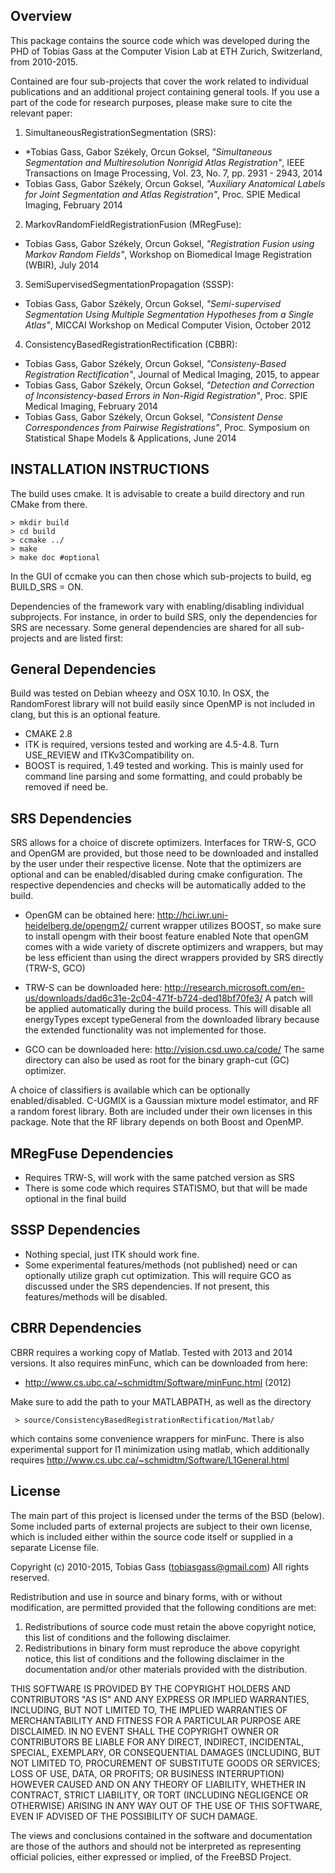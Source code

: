 Overview
-------

This package contains the source code which was developed during the PHD of Tobias Gass at the Computer Vision Lab at ETH Zurich, Switzerland, from 2010-2015.

Contained are four sub-projects that cover the work related to individual publications and an additional project containing general tools. If you use a part of the code for research purposes, please make sure to cite the relevant paper:

1. SimultaneousRegistrationSegmentation (SRS):  
  * *Tobias Gass,  Gabor Székely,  Orcun Goksel,  *"Simultaneous Segmentation and Multiresolution Nonrigid Atlas Registration"*,  IEEE Transactions on Image Processing, Vol. 23,  No. 7,  pp. 2931 - 2943, 2014   
  * Tobias Gass,  Gabor Székely,  Orcun Goksel,  *"Auxiliary Anatomical Labels for Joint Segmentation and Atlas Registration"*,  Proc. SPIE Medical Imaging, February 2014   

2. MarkovRandomFieldRegistrationFusion (MRegFuse):    
  * Tobias Gass,  Gabor Székely,  Orcun Goksel,  *"Registration Fusion using Markov Random Fields"*,  Workshop on Biomedical Image Registration (WBIR), July 2014 

3. SemiSupervisedSegmentationPropagation (SSSP):    
  * Tobias Gass,  Gabor Székely,  Orcun Goksel,  *"Semi-supervised Segmentation Using Multiple Segmentation Hypotheses from a Single Atlas"*,  MICCAI Workshop on Medical Computer Vision, October 2012 

4. ConsistencyBasedRegistrationRectification (CBBR):  
  * Tobias Gass,  Gabor Székely,  Orcun Goksel,  *"Consisteny-Based Registration Rectification"*, Journal of Medical Imaging, 2015, to appear  
  * Tobias Gass,  Gabor Székely,  Orcun Goksel,  *"Detection and Correction of Inconsistency-based Errors in Non-Rigid Registration"*,  Proc. SPIE Medical Imaging, February 2014   
  * Tobias Gass,  Gabor Székely,  Orcun Goksel,  *"Consistent Dense Correspondences from Pairwise Registrations"*,  Proc. Symposium on Statistical Shape Models & Applications, June 2014  
						     


INSTALLATION INSTRUCTIONS
-------------------------

The build uses cmake. It is advisable to create a build directory and run CMake from there. 

    > mkdir build
    > cd build
    > ccmake ../
    > make
    > make doc #optional

In the GUI of ccmake you can then chose which sub-projects to build, eg BUILD_SRS = ON. 

Dependencies of the framework vary with enabling/disabling individual
subprojects. For instance, in order to build SRS, only the
dependencies for SRS are necessary. Some general dependencies are shared for all sub-projects and are listed first:


General Dependencies
--------------------

Build was tested on Debian wheezy and OSX 10.10. In OSX, the
RandomForest library will not build easily since OpenMP is not
included in clang, but this is an optional feature.

* CMAKE 2.8
* ITK is required, versions tested and working are 4.5-4.8. Turn
  USE_REVIEW and ITKv3Compatibility on.
* BOOST is required, 1.49 tested and working. This is mainly used for command line parsing and some formatting, and could probably be removed if need be.



SRS Dependencies
----------------

SRS allows for a choice of discrete optimizers. Interfaces for TRW-S,
GCO and OpenGM are provided, but those need to be downloaded and
installed by the user under their respective license. Note that the
optimizers are optional and can be enabled/disabled during cmake
configuration. The respective dependencies and checks will be automatically added to the build.

* OpenGM can be obtained here: http://hci.iwr.uni-heidelberg.de/opengm2/
current wrapper utilizes BOOST, so make sure to install opengm with their boost feature enabled
Note that openGM comes with a wide variety of discrete optimizers and wrappers, but may be less efficient than using the direct wrappers provided by SRS directly (TRW-S, GCO)

* TRW-S can be downloaded here: http://research.microsoft.com/en-us/downloads/dad6c31e-2c04-471f-b724-ded18bf70fe3/
A patch will be applied automatically during the build process. This will disable all energyTypes except typeGeneral from the downloaded library because the extended functionality was not implemented for those.

* GCO can be downloaded here: http://vision.csd.uwo.ca/code/
The same directory can also be used as root for the binary graph-cut
(GC) optimizer.

A choice of classifiers is available which can be optionally
enabled/disabled. C-UGMIX is a Gaussian mixture model estimator, and RF a
random forest library. Both are included under their own licenses in
this package. Note that the RF library depends on both Boost and OpenMP.


MRegFuse Dependencies
---------------------

* Requires TRW-S, will work with the same patched version as SRS
* There is some code which requires STATISMO, but that will be made optional in the final build


SSSP Dependencies
-----------------

* Nothing special, just ITK should work fine.  
* Some experimental features/methods (not published) need or can optionally utilize graph cut optimization. This will require GCO as discussed under the SRS dependencies. If not present, this features/methods will be disabled.


CBRR Dependencies
-----------------

CBRR requires a working copy of Matlab. Tested with 2013 and 2014 versions. It also requires minFunc, which can be downloaded from here:

* http://www.cs.ubc.ca/~schmidtm/Software/minFunc.html (2012)

Make sure to add the path to your MATLABPATH, as well as the directory 

     > source/ConsistencyBasedRegistrationRectification/Matlab/

which contains some convenience wrappers for minFunc. There is also experimental support for l1 minimization using matlab, which additionally requires 
http://www.cs.ubc.ca/~schmidtm/Software/L1General.html


License
-------

The main part of this project is licensed under the terms of the BSD
(below). Some included parts of external projects are subject to their
own license, which is included either within the source code itself or
supplied in a separate License file.


Copyright (c) 2010-2015, Tobias Gass (tobiasgass@gmail.com)
All rights reserved.

Redistribution and use in source and binary forms, with or without
modification, are permitted provided that the following conditions are met:

1. Redistributions of source code must retain the above copyright notice, this
   list of conditions and the following disclaimer. 
2. Redistributions in binary form must reproduce the above copyright notice,
   this list of conditions and the following disclaimer in the documentation
   and/or other materials provided with the distribution.

THIS SOFTWARE IS PROVIDED BY THE COPYRIGHT HOLDERS AND CONTRIBUTORS "AS IS" AND
ANY EXPRESS OR IMPLIED WARRANTIES, INCLUDING, BUT NOT LIMITED TO, THE IMPLIED
WARRANTIES OF MERCHANTABILITY AND FITNESS FOR A PARTICULAR PURPOSE ARE
DISCLAIMED. IN NO EVENT SHALL THE COPYRIGHT OWNER OR CONTRIBUTORS BE LIABLE FOR
ANY DIRECT, INDIRECT, INCIDENTAL, SPECIAL, EXEMPLARY, OR CONSEQUENTIAL DAMAGES
(INCLUDING, BUT NOT LIMITED TO, PROCUREMENT OF SUBSTITUTE GOODS OR SERVICES;
LOSS OF USE, DATA, OR PROFITS; OR BUSINESS INTERRUPTION) HOWEVER CAUSED AND
ON ANY THEORY OF LIABILITY, WHETHER IN CONTRACT, STRICT LIABILITY, OR TORT
(INCLUDING NEGLIGENCE OR OTHERWISE) ARISING IN ANY WAY OUT OF THE USE OF THIS
SOFTWARE, EVEN IF ADVISED OF THE POSSIBILITY OF SUCH DAMAGE.

The views and conclusions contained in the software and documentation are those
of the authors and should not be interpreted as representing official policies, 
either expressed or implied, of the FreeBSD Project.

